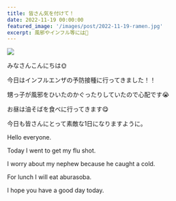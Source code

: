 ```yaml
---
title: 皆さん気を付けて！
date: 2022-11-19 00:00:00
featured_image: '/images/post/2022-11-19-ramen.jpg'
excerpt: 風邪やインフル等には🤧
---
```


![](https://yutarochan.github.io/yurumina/images/post/2022-11-19-ramen.jpg)

みなさんこんにちは🌞

今日はインフルエンザの予防接種に行ってきました！！

甥っ子が風邪をひいたのかぐったりしていたので心配です😭

お昼は油そばを食べに行ってきます😋

今日も皆さんにとって素敵な1日になりますように。


Hello everyone.

Today I went to get my flu shot.

I worry about my nephew because he caught a cold.

For lunch I will eat aburasoba.

I hope you have a good day today.
